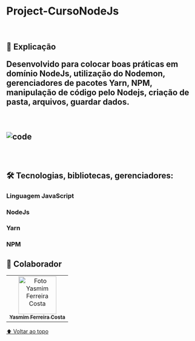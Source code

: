 # Project-CursoNodeJs

  <br><h2>📄 Explicação

Desenvolvido para colocar boas práticas em domínio NodeJs, utilização do Nodemon, gerenciadores de pacotes Yarn, NPM, 
manipulação de código pelo Nodejs, criação de pasta, arquivos, guardar dados.

<br>
  
  ![code](https://user-images.githubusercontent.com/97356148/194673597-b72ba7b5-9012-40eb-becc-6b204151069d.png)
 
  <br>
 

<h2>🛠 Tecnologias, bibliotecas, gerenciadores:
<br><h3>Linguagem JavaScript
<br><h3>NodeJs
<br><h3>Yarn
<br><h3>NPM
  

## 🤝 Colaborador

<table>
  <tr>
    <td align="center">
      <a href="#">
        <img src="https://user-images.githubusercontent.com/97356148/192656802-5a792531-2020-4d55-a5bb-11ac8cee1bb1.JPG" width="100px;" alt="Foto Yasmim Ferreira Costa"/><br>
        <sub>
          <b>Yasmim Ferreira Costa</b>
        </sub>
      </a>
    </td>
  </tr>
</table>



[⬆ Voltar ao topo](#Project-CursoNodeJs)<br>


